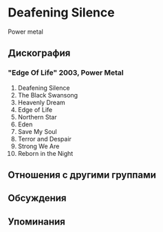 # Deafening Silence

Power metal

## Дискография

### "Edge Of Life" 2003, Power Metal

01. Deafening Silence 
02. The Black Swansong 
03. Heavenly Dream 
04. Edge of Life 
05. Northern Star 
06. Eden 
07. Save My Soul 
08. Terror and Despair 
09. Strong We Are 
10. Reborn in the Night


## Отношения с другими группами


## Обсуждения


## Упоминания

